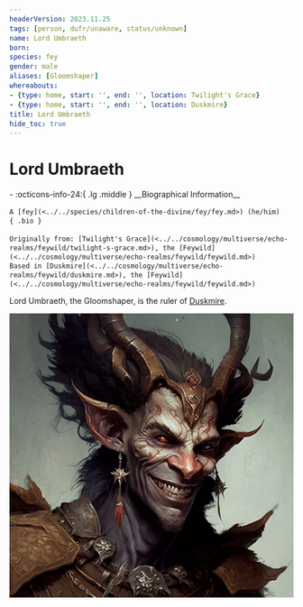 ```yaml
---
headerVersion: 2023.11.25
tags: [person, dufr/unaware, status/unknown]
name: Lord Umbraeth
born:
species: fey
gender: male
aliases: [Gloomshaper]
whereabouts:
- {type: home, start: '', end: '', location: Twilight's Grace}
- {type: home, start: '', end: '', location: Duskmire}
title: Lord Umbraeth
hide_toc: true
---
```

# Lord Umbraeth
<div class="grid cards ext-narrow-margin ext-one-column" markdown>
- :octicons-info-24:{ .lg .middle } __Biographical Information__

    A [fey](<../../species/children-of-the-divine/fey/fey.md>) (he/him)  
    { .bio }

    Originally from: [Twilight's Grace](<../../cosmology/multiverse/echo-realms/feywild/twilight-s-grace.md>), the [Feywild](<../../cosmology/multiverse/echo-realms/feywild/feywild.md>)
    Based in [Duskmire](<../../cosmology/multiverse/echo-realms/feywild/duskmire.md>), the [Feywild](<../../cosmology/multiverse/echo-realms/feywild/feywild.md>)
</div>


Lord Umbraeth, the Gloomshaper, is the ruler of [Duskmire](<../../cosmology/multiverse/echo-realms/feywild/duskmire.md>). 

![Lord Umbraeth Potrait](../../assets/lord-umbraeth-potrait.png)